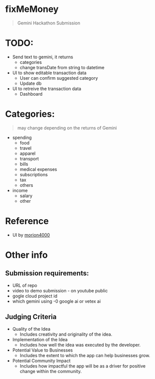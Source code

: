 # fixMeMoney
> Gemini Hackathon Submission

# TODO:
- Send text to gemini, it returns 
    - categories
    - change transDate from string to datetime
- UI to show editable transaction data 
    - User can confirm suggested category
    - Update db
- UI to retreive the transaction data
    - Dashboard

# Categories: 
> may change depending on the returns of Gemini
- spending 
    - food 
    - travel 
    - apparel 
    - transport 
    - bills 
    - medical expenses 
    - subscriptions 
    - tax
    - others 
- income 
    - salary 
    - other   

# Reference 
- UI by [morion4000](https://github.com/morion4000/personal-finance)

# Other info 
## Submission requirements: 
- URL of repo 
- video to demo submission - on youtube public 
- gogle cloud project id 
- which gemini using -0 google ai or vetex ai 

## Judging Criteria
- Quality of the Idea
    - Includes creativity and originality of the idea.
- Implementation of the Idea
    - Includes how well the idea was executed by the developer.
- Potential Value to Businesses
    - Includes the extent to which the app can help businesses grow.
- Potential Community Impact
    - Includes how impactful the app will be as a driver for positive change within the community.

